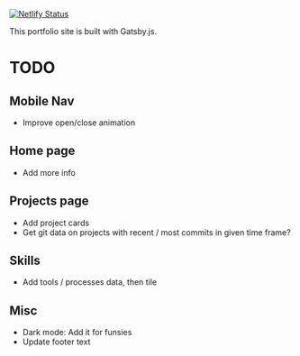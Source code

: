 [![Netlify Status](https://api.netlify.com/api/v1/badges/784104a7-d750-4a1a-b38f-17308981182b/deploy-status)](https://app.netlify.com/sites/clintonlangosch/deploys)

This portfolio site is built with Gatsby.js.

# TODO

## Mobile Nav

- Improve open/close animation

## Home page

- Add more info

## Projects page

- Add project cards
- Get git data on projects with recent / most commits in given time frame?

## Skills

- Add tools / processes data, then tile

## Misc

- Dark mode: Add it for funsies
- Update footer text
